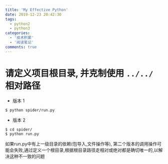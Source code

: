 ```yaml
---
title: 'My Effective Python'
date: 2019-12-23 20:42:30
tags:
  - python2
  - python3
categories:
  - '技术积累'
  - '阅读笔记'
comments: true
---
```



# 请定义项目根目录, 并克制使用 `../../` 相对路径

- 版本 1
```
$ python spider/run.py
```

- 版本 2
```
$ cd spider/
$ python run.py
```

如果run.py中有上一级目录的依赖(包导入,文件操作等), 第二个版本的调用操作可能会失败,通过定义一个根目录,根据根目录路径走相对或绝对都是确切唯一的,以解决这种不一致的问题
